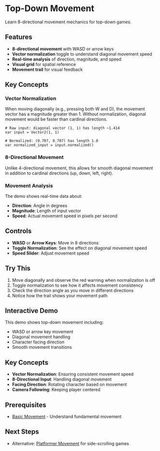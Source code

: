# Top-Down Movement

Learn 8-directional movement mechanics for top-down games.

## Features

- **8-directional movement** with WASD or arrow keys
- **Vector normalization** toggle to understand diagonal movement speed
- **Real-time analysis** of direction, magnitude, and speed
- **Visual grid** for spatial reference
- **Movement trail** for visual feedback

## Key Concepts

### Vector Normalization
When moving diagonally (e.g., pressing both W and D), the movement vector has a magnitude greater than 1. Without normalization, diagonal movement would be faster than cardinal directions.

```gdscript
# Raw input: diagonal vector (1, 1) has length ~1.414
var input = Vector2(1, 1)

# Normalized: (0.707, 0.707) has length 1.0
var normalized_input = input.normalized()
```

### 8-Directional Movement
Unlike 4-directional movement, this allows for smooth diagonal movement in addition to cardinal directions (up, down, left, right).

### Movement Analysis
The demo shows real-time data about:
- **Direction**: Angle in degrees
- **Magnitude**: Length of input vector
- **Speed**: Actual movement speed in pixels per second

## Controls

- **WASD** or **Arrow Keys**: Move in 8 directions
- **Toggle Normalization**: See the effect on diagonal movement speed
- **Speed Slider**: Adjust movement speed

## Try This

1. Move diagonally and observe the red warning when normalization is off
2. Toggle normalization to see how it affects movement consistency
3. Check the direction angle as you move in different directions
4. Notice how the trail shows your movement path

## Interactive Demo

This demo shows top-down movement including:
- WASD or arrow key movement
- Diagonal movement handling
- Character facing direction
- Smooth movement transitions

<!-- start-embed-demo-/gdEmbed/exports/web/?category=movement&scene=top_down_movement -->
<!-- end-embed-godot -->

## Key Concepts

- **Vector Normalization**: Ensuring consistent movement speed
- **8-Directional Input**: Handling diagonal movement
- **Facing Direction**: Rotating character based on movement
- **Camera Following**: Keeping player centered

## Prerequisites

- [Basic Movement](../basic_movement/) - Understand fundamental movement

## Next Steps

- Alternative: [Platformer Movement](../platformer_movement/) for side-scrolling games
